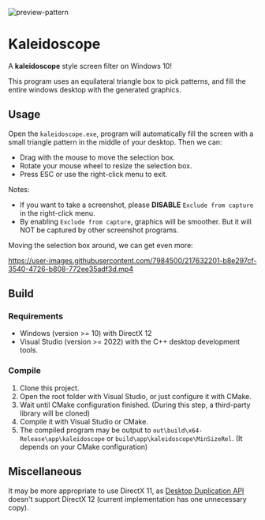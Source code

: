 ![preview-pattern](https://user-images.githubusercontent.com/7984500/217584108-c7e99530-d409-4a47-84aa-e807b820e665.png)

# Kaleidoscope

A **kaleidoscope** style screen filter on Windows 10!

This program uses an equilateral triangle box to pick patterns, and fill the entire windows desktop with the generated graphics.

## Usage

Open the `kaleidoscope.exe`, program will automatically fill the screen with a small triangle pattern in the middle of your desktop. Then we can:

- Drag with the mouse to move the selection box.
- Rotate your mouse wheel to resize the selection box.
- Press ESC or use the right-click menu to exit.

Notes:

- If you want to take a screenshot, please **DISABLE** `Exclude from capture` in the right-click menu.
- By enabling `Exclude from capture`, graphics will be smoother. But it will NOT be captured by other screenshot programs.

Moving the selection box around, we can get even more:

https://user-images.githubusercontent.com/7984500/217632201-b8e297cf-3540-4726-b808-772ee35adf3d.mp4

## Build

### Requirements

- Windows (version >= 10) with DirectX 12
- Visual Studio (version >= 2022) with the C++ desktop development tools.

### Compile

1. Clone this project.
2. Open the root folder with Visual Studio, or just configure it with CMake.
3. Wait until CMake configuration finished. (During this step, a third-party library will be cloned)
4. Compile it with Visual Studio or CMake.
5. The compiled program may be output to `out\build\x64-Release\app\kaleidoscope` or `build\app\kaleidoscope\MinSizeRel`. (It depends on your CMake configuration)

## Miscellaneous

It may be more appropriate to use DirectX 11, as [Desktop Duplication API](https://learn.microsoft.com/en-us/windows/win32/direct3ddxgi/desktop-dup-api) doesn't support DirectX 12 (current implementation has one unnecessary copy).
